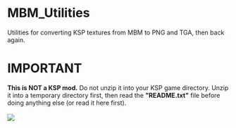 MBM_Utilities
=============
Utilities for converting KSP textures from MBM to PNG and TGA, then back again.


IMPORTANT
=========
<b>This is NOT a KSP mod.</b>
Do not unzip it into your KSP game directory.
Unzip it into a temporary directory first, then read the
<b>"README.txt"</b> file before doing anything else (or
read it here first).
<br />
<br />
<img src="https://camo.githubusercontent.com/5f4209dadd826e3ccb2e7e24edf472371a8adeb0/687474703a2f2f73637265656e73686f74732e656e2e73667463646e2e6e65742f656e2f7363726e2f3332343030302f3332343535312f6b657262616c2d73706163652d70726f6772616d2d30322d373030783431322e706e67" />